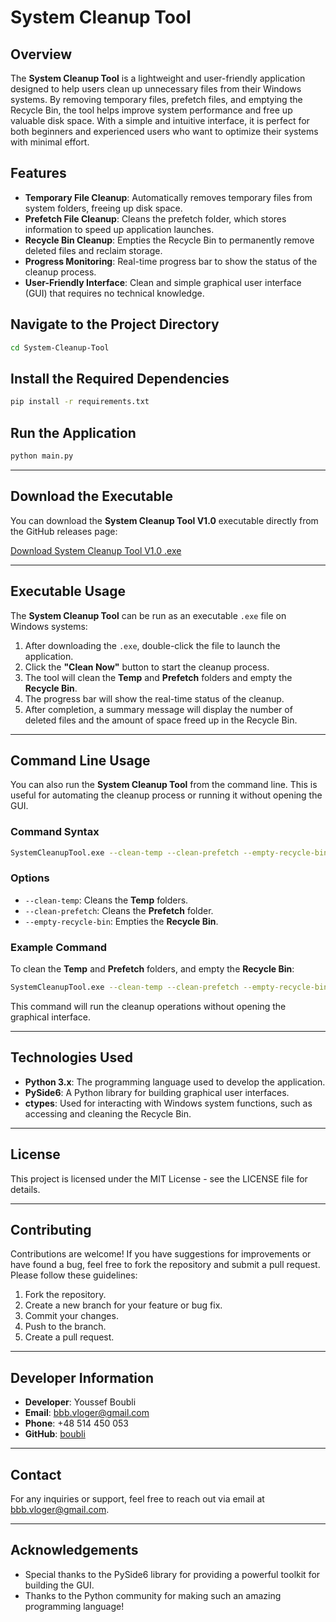 # System Cleanup Tool

## Overview

The **System Cleanup Tool** is a lightweight and user-friendly application designed to help users clean up unnecessary files from their Windows systems. By removing temporary files, prefetch files, and emptying the Recycle Bin, the tool helps improve system performance and free up valuable disk space. With a simple and intuitive interface, it is perfect for both beginners and experienced users who want to optimize their systems with minimal effort.

## Features

- **Temporary File Cleanup**: Automatically removes temporary files from system folders, freeing up disk space.
- **Prefetch File Cleanup**: Cleans the prefetch folder, which stores information to speed up application launches.
- **Recycle Bin Cleanup**: Empties the Recycle Bin to permanently remove deleted files and reclaim storage.
- **Progress Monitoring**: Real-time progress bar to show the status of the cleanup process.
- **User-Friendly Interface**: Clean and simple graphical user interface (GUI) that requires no technical knowledge.

## Navigate to the Project Directory

```bash
cd System-Cleanup-Tool
```

## Install the Required Dependencies

```bash
pip install -r requirements.txt
```

## Run the Application

```bash
python main.py
```

---

## Download the Executable

You can download the **System Cleanup Tool V1.0** executable directly from the GitHub releases page:

[Download System Cleanup Tool V1.0 .exe](https://github.com/boubli/System-Cleanup-Tool/releases/download/v1.0/System.Cleanup.Tool.exe)

---

## Executable Usage

The **System Cleanup Tool** can be run as an executable `.exe` file on Windows systems:

1. After downloading the `.exe`, double-click the file to launch the application.
2. Click the **"Clean Now"** button to start the cleanup process.
3. The tool will clean the **Temp** and **Prefetch** folders and empty the **Recycle Bin**.
4. The progress bar will show the real-time status of the cleanup.
5. After completion, a summary message will display the number of deleted files and the amount of space freed up in the Recycle Bin.

---

## Command Line Usage

You can also run the **System Cleanup Tool** from the command line. This is useful for automating the cleanup process or running it without opening the GUI.

### Command Syntax

```bash
SystemCleanupTool.exe --clean-temp --clean-prefetch --empty-recycle-bin
```

### Options

- `--clean-temp`: Cleans the **Temp** folders.
- `--clean-prefetch`: Cleans the **Prefetch** folder.
- `--empty-recycle-bin`: Empties the **Recycle Bin**.

### Example Command

To clean the **Temp** and **Prefetch** folders, and empty the **Recycle Bin**:

```bash
SystemCleanupTool.exe --clean-temp --clean-prefetch --empty-recycle-bin
```

This command will run the cleanup operations without opening the graphical interface.

---


## Technologies Used

- **Python 3.x**: The programming language used to develop the application.
- **PySide6**: A Python library for building graphical user interfaces.
- **ctypes**: Used for interacting with Windows system functions, such as accessing and cleaning the Recycle Bin.

---

## License

This project is licensed under the MIT License - see the LICENSE file for details.

---

## Contributing

Contributions are welcome! If you have suggestions for improvements or have found a bug, feel free to fork the repository and submit a pull request. Please follow these guidelines:

1. Fork the repository.
2. Create a new branch for your feature or bug fix.
3. Commit your changes.
4. Push to the branch.
5. Create a pull request.

---

## Developer Information

- **Developer**: Youssef Boubli
- **Email**: bbb.vloger@gmail.com
- **Phone**: +48 514 450 053
- **GitHub**: [boubli](https://github.com/boubli)

---

## Contact

For any inquiries or support, feel free to reach out via email at bbb.vloger@gmail.com.

---

## Acknowledgements

- Special thanks to the PySide6 library for providing a powerful toolkit for building the GUI.
- Thanks to the Python community for making such an amazing programming language!
